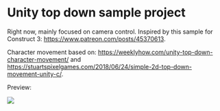 # Unity top down sample project

Right now, mainly focused on camera control. Inspired by this sample for Construct 3: https://www.patreon.com/posts/45370613.

Character movement based on: https://weeklyhow.com/unity-top-down-character-movement/ and https://stuartspixelgames.com/2018/06/24/simple-2d-top-down-movement-unity-c/.

Preview: 

![](https://media.giphy.com/media/NTEnYdQMObqXsXOzSK/giphy.gif)
